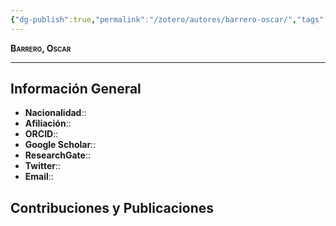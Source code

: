 ```yaml
---
{"dg-publish":true,"permalink":"/zotero/autores/barrero-oscar/","tags":["#autor","#researcher"]}
---
```



<span style="font-variant:small-caps; font-weight: bold;"> Barrero, Oscar </span>

---


## Información General

- **Nacionalidad**:: 
- **Afiliación**:: 
- **ORCID**:: 
- **Google Scholar**:: 
- **ResearchGate**:: 
- **Twitter**:: 
- **Email**::
  
## Contribuciones y Publicaciones






